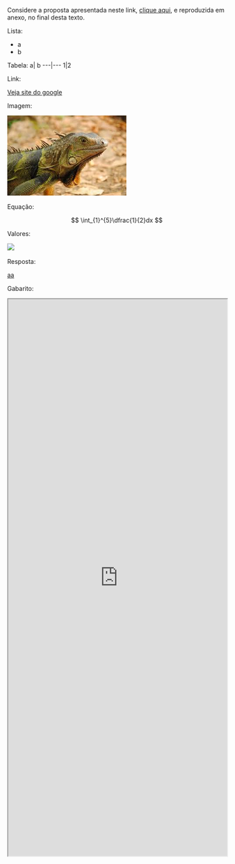 Considere a proposta apresentada neste link, [clique aqui](https://drive.google.com/open?id=1dmHS7j3QQYmPJ1iQU7D6VRKmLqWN_tnIgHmF8PpLZ3s), e reproduzida em anexo, no final desta texto.



Lista:
- a
- b

Tabela:
a| b
---|---
1|2

Link:

[Veja site do google](https://www.google.com.br/)

Imagem:

![](/docs/imagens/iguana.jpeg)

Equação:

$$
\int_{1}^{5}\dfrac{1}{2}dx
$$

Valores:

![](https://drive.google.com/uc?id=1mCmbdcgY_f7jbBC8O04Z2wffku5ZpahI)


Resposta:

[aa](https://drive.google.com/open?id=1dmHS7j3QQYmPJ1iQU7D6VRKmLqWN_tnIgHmF8PpLZ3s)

Gabarito:

<iframe src="https://drive.google.com/open?id=1dmHS7j3QQYmPJ1iQU7D6VRKmLqWN_tnIgHmF8PpLZ3s" height="1280" width="100%"></iframe>
